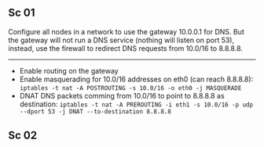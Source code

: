 ## Sc 01

Configure all nodes in a network to use the gateway 10.0.0.1 for DNS.
But the gateway will not run a DNS service (nothing will listen on port 53),
instead, use the firewall to redirect DNS requests from 10.0/16 to 8.8.8.8.

--------

- Enable routing on the gateway
- Enable masquerading for 10.0/16 addresses on eth0 (can reach 8.8.8.8): 
  `iptables -t nat -A POSTROUTING -s 10.0/16 -o eth0 -j MASQUERADE`
- DNAT DNS packets comming from 10.0/16 to point to 8.8.8.8 as destination:
  `iptables -t nat -A PREROUTING -i eth1 -s 10.0/16 -p udp --dport 53 -j DNAT --to-destination 8.8.8.8`

## Sc 02


